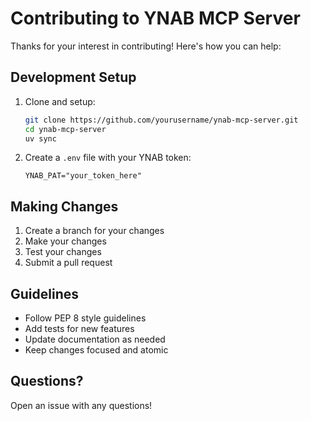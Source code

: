 # Contributing to YNAB MCP Server

Thanks for your interest in contributing! Here's how you can help:

## Development Setup

1. Clone and setup:
   ```bash
   git clone https://github.com/yourusername/ynab-mcp-server.git
   cd ynab-mcp-server
   uv sync
   ```

2. Create a `.env` file with your YNAB token:
   ```
   YNAB_PAT="your_token_here"
   ```

## Making Changes

1. Create a branch for your changes
2. Make your changes
3. Test your changes
4. Submit a pull request

## Guidelines

- Follow PEP 8 style guidelines
- Add tests for new features
- Update documentation as needed
- Keep changes focused and atomic

## Questions?

Open an issue with any questions! 